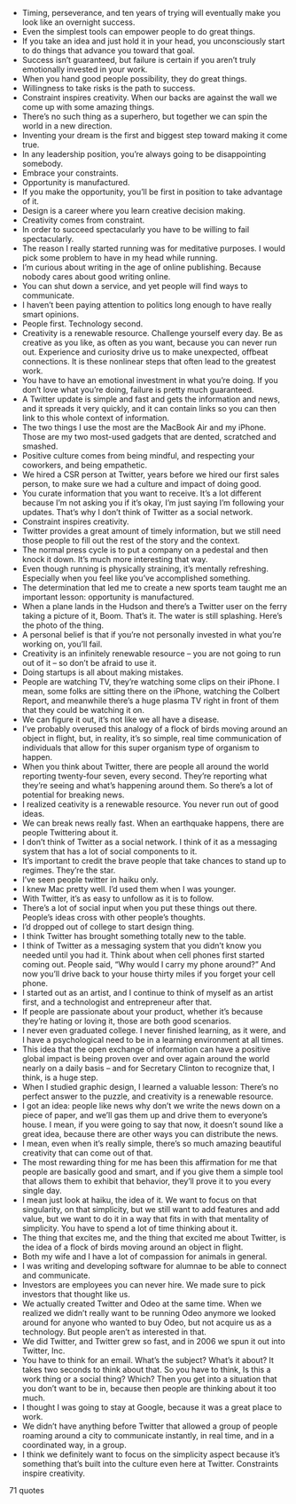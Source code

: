  - Timing, perseverance, and ten years of trying will eventually make you look like an overnight success.
 - Even the simplest tools can empower people to do great things.
 - If you take an idea and just hold it in your head, you unconsciously start to do things that advance you toward that goal.
 - Success isn’t guaranteed, but failure is certain if you aren’t truly emotionally invested in your work.
 - When you hand good people possibility, they do great things.
 - Willingness to take risks is the path to success.
 - Constraint inspires creativity. When our backs are against the wall we come up with some amazing things.
 - There’s no such thing as a superhero, but together we can spin the world in a new direction.
 - Inventing your dream is the first and biggest step toward making it come true.
 - In any leadership position, you’re always going to be disappointing somebody.
 - Embrace your constraints.
 - Opportunity is manufactured.
 - If you make the opportunity, you’ll be first in position to take advantage of it.
 - Design is a career where you learn creative decision making.
 - Creativity comes from constraint.
 - In order to succeed spectacularly you have to be willing to fail spectacularly.
 - The reason I really started running was for meditative purposes. I would pick some problem to have in my head while running.
 - I’m curious about writing in the age of online publishing. Because nobody cares about good writing online.
 - You can shut down a service, and yet people will find ways to communicate.
 - I haven’t been paying attention to politics long enough to have really smart opinions.
 - People first. Technology second.
 - Creativity is a renewable resource. Challenge yourself every day. Be as creative as you like, as often as you want, because you can never run out. Experience and curiosity drive us to make unexpected, offbeat connections. It is these nonlinear steps that often lead to the greatest work.
 - You have to have an emotional investment in what you’re doing. If you don’t love what you’re doing, failure is pretty much guaranteed.
 - A Twitter update is simple and fast and gets the information and news, and it spreads it very quickly, and it can contain links so you can then link to this whole context of information.
 - The two things I use the most are the MacBook Air and my iPhone. Those are my two most-used gadgets that are dented, scratched and smashed.
 - Positive culture comes from being mindful, and respecting your coworkers, and being empathetic.
 - We hired a CSR person at Twitter, years before we hired our first sales person, to make sure we had a culture and impact of doing good.
 - You curate information that you want to receive. It’s a lot different because I’m not asking you if it’s okay, I’m just saying I’m following your updates. That’s why I don’t think of Twitter as a social network.
 - Constraint inspires creativity.
 - Twitter provides a great amount of timely information, but we still need those people to fill out the rest of the story and the context.
 - The normal press cycle is to put a company on a pedestal and then knock it down. It’s much more interesting that way.
 - Even though running is physically straining, it’s mentally refreshing. Especially when you feel like you’ve accomplished something.
 - The determination that led me to create a new sports team taught me an important lesson: opportunity is manufactured.
 - When a plane lands in the Hudson and there’s a Twitter user on the ferry taking a picture of it, Boom. That’s it. The water is still splashing. Here’s the photo of the thing.
 - A personal belief is that if you’re not personally invested in what you’re working on, you’ll fail.
 - Creativity is an infinitely renewable resource – you are not going to run out of it – so don’t be afraid to use it.
 - Doing startups is all about making mistakes.
 - People are watching TV, they’re watching some clips on their iPhone. I mean, some folks are sitting there on the iPhone, watching the Colbert Report, and meanwhile there’s a huge plasma TV right in front of them that they could be watching it on.
 - We can figure it out, it’s not like we all have a disease.
 - I’ve probably overused this analogy of a flock of birds moving around an object in flight, but, in reality, it’s so simple, real time communication of individuals that allow for this super organism type of organism to happen.
 - When you think about Twitter, there are people all around the world reporting twenty-four seven, every second. They’re reporting what they’re seeing and what’s happening around them. So there’s a lot of potential for breaking news.
 - I realized ceativity is a renewable resource. You never run out of good ideas.
 - We can break news really fast. When an earthquake happens, there are people Twittering about it.
 - I don’t think of Twitter as a social network. I think of it as a messaging system that has a lot of social components to it.
 - It’s important to credit the brave people that take chances to stand up to regimes. They’re the star.
 - I’ve seen people twitter in haiku only.
 - I knew Mac pretty well. I’d used them when I was younger.
 - With Twitter, it’s as easy to unfollow as it is to follow.
 - There’s a lot of social input when you put these things out there. People’s ideas cross with other people’s thoughts.
 - I’d dropped out of college to start design thing.
 - I think Twitter has brought something totally new to the table.
 - I think of Twitter as a messaging system that you didn’t know you needed until you had it. Think about when cell phones first started coming out. People said, “Why would I carry my phone around?” And now you’ll drive back to your house thirty miles if you forget your cell phone.
 - I started out as an artist, and I continue to think of myself as an artist first, and a technologist and entrepreneur after that.
 - If people are passionate about your product, whether it’s because they’re hating or loving it, those are both good scenarios.
 - I never even graduated college. I never finished learning, as it were, and I have a psychological need to be in a learning environment at all times.
 - This idea that the open exchange of information can have a positive global impact is being proven over and over again around the world nearly on a daily basis – and for Secretary Clinton to recognize that, I think, is a huge step.
 - When I studied graphic design, I learned a valuable lesson: There’s no perfect answer to the puzzle, and creativity is a renewable resource.
 - I got an idea: people like news why don’t we write the news down on a piece of paper, and we’ll gas them up and drive them to everyone’s house. I mean, if you were going to say that now, it doesn’t sound like a great idea, because there are other ways you can distribute the news.
 - I mean, even when it’s really simple, there’s so much amazing beautiful creativity that can come out of that.
 - The most rewarding thing for me has been this affirmation for me that people are basically good and smart, and if you give them a simple tool that allows them to exhibit that behavior, they’ll prove it to you every single day.
 - I mean just look at haiku, the idea of it. We want to focus on that singularity, on that simplicity, but we still want to add features and add value, but we want to do it in a way that fits in with that mentality of simplicity. You have to spend a lot of time thinking about it.
 - The thing that excites me, and the thing that excited me about Twitter, is the idea of a flock of birds moving around an object in flight.
 - Both my wife and I have a lot of compassion for animals in general.
 - I was writing and developing software for alumnae to be able to connect and communicate.
 - Investors are employees you can never hire. We made sure to pick investors that thought like us.
 - We actually created Twitter and Odeo at the same time. When we realized we didn’t really want to be running Odeo anymore we looked around for anyone who wanted to buy Odeo, but not acquire us as a technology. But people aren’t as interested in that.
 - We did Twitter, and Twitter grew so fast, and in 2006 we spun it out into Twitter, Inc.
 - You have to think for an email. What’s the subject? What’s it about? It takes two seconds to think about that. So you have to think, Is this a work thing or a social thing? Which? Then you get into a situation that you don’t want to be in, because then people are thinking about it too much.
 - I thought I was going to stay at Google, because it was a great place to work.
 - We didn’t have anything before Twitter that allowed a group of people roaming around a city to communicate instantly, in real time, and in a coordinated way, in a group.
 - I think we definitely want to focus on the simplicity aspect because it’s something that’s built into the culture even here at Twitter. Constraints inspire creativity.

71 quotes